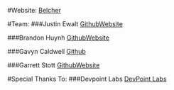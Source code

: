 #Website:
[Belcher](https://belcher.herokuapp.com)

#Team:
###Justin Ewalt
[Github](https://github.com/justinewalt)[Website](www.justinewalt.com)

###Brandon Huynh
[Github](https://github.com/brandonvhuynh)[Website](www.huynh-brandon.com)

###Gavyn Caldwell
[Github](https://github.com/GavMan1995)

###Garrett Stott
[Github](https://github.com/garrettstott)[Website](www.garrettstott.com)

#Special Thanks To:
###Devpoint Labs
[DevPoint Labs](http://www.devpointlabs.com)